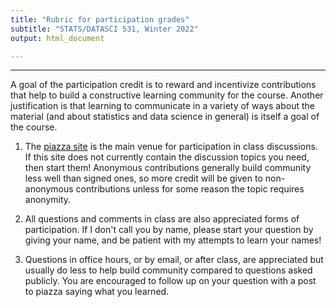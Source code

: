 ```yaml
---
title: "Rubric for participation grades"
subtitle: "STATS/DATASCI 531, Winter 2022"
output: html_document

---
```


-----------

A goal of the participation credit is to reward and incentivize contributions that help to build a constructive learning community for the course. Another justification is that learning to communicate in a variety of ways about the material (and about statistics and data science in general) is itself a goal of the course.

1. The [piazza site](piazza.com/umich/winter2022/statsdatasci531) is the main venue for participation in class discussions. If this site does not currently contain the discussion topics you need, then start them! Anonymous contributions generally build community less well than signed ones, so more credit will be given to non-anonymous contributions unless for some reason the topic requires anonymity.

2. All questions and comments in class are also appreciated forms of participation. If I don't call you by name, please start your question by giving your name, and be patient with my attempts to learn your names!

3. Questions in office hours, or by email, or after class, are appreciated but usually do less to help build community compared to questions asked publicly. You are encouraged to follow up on your question with a post to piazza saying what you learned. 




